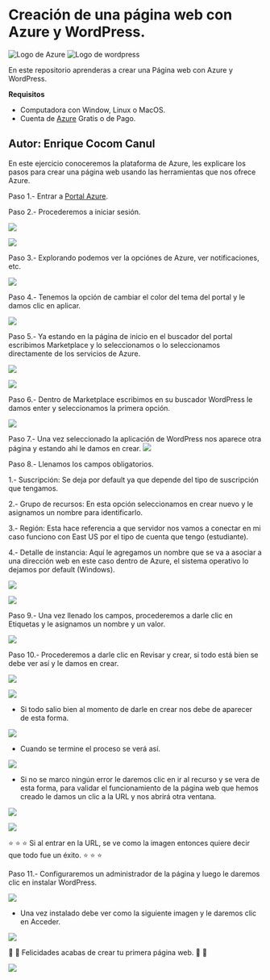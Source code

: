 # Creación de una página web con Azure y WordPress.

![Logo de Azure](https://github.com/EnriqueCocom/PracticasAZ-900/blob/main/pagina-web-wordpress/Imagenes/logo-azure.png) ![Logo de wordpress](https://github.com/EnriqueCocom/PracticasAZ-900/blob/main/pagina-web-wordpress/Imagenes/logo-wordpress.png)


En este repositorio aprenderas a crear una Página web con Azure y WordPress.

**Requisitos**

- Computadora con Window, Linux o MacOS.
- Cuenta de [Azure](https://azure.microsoft.com/es-mx/) Gratis o de Pago.

**Autor: Enrique Cocom Canul**
------------------------------------------------------------------------------------------
En este ejercicio conoceremos la plataforma de Azure, les explicare los pasos para crear una página web usando las herramientas que nos ofrece Azure.

Paso 1.- Entrar a [Portal Azure](https://portal.azure.com/).

Paso 2.- Procederemos a iniciar sesión.

![](https://github.com/EnriqueCocom/PracticasAZ-900/blob/main/pagina-web-wordpress/Imagenes/paso1.1.png)


![](https://github.com/EnriqueCocom/PracticasAZ-900/blob/main/pagina-web-wordpress/Imagenes/paso2.png)

Paso 3.- Explorando podemos ver la opciónes de Azure, ver notificaciones, etc.

![](https://github.com/EnriqueCocom/PracticasAZ-900/blob/main/pagina-web-wordpress/Imagenes/paso4.png)

Paso 4.- Tenemos la opción de cambiar el color del tema del portal y le damos clic en aplicar.

![](https://github.com/EnriqueCocom/PracticasAZ-900/blob/main/pagina-web-wordpress/Imagenes/paso3.png)

Paso 5.- Ya estando en la página de inicio en el buscador del portal escribimos Marketplace y lo seleccionamos o lo seleccionamos directamente de los servicios de Azure.

![](https://github.com/EnriqueCocom/PracticasAZ-900/blob/main/pagina-web-wordpress/Imagenes/paso5.png)

![](https://github.com/EnriqueCocom/PracticasAZ-900/blob/main/pagina-web-wordpress/Imagenes/paso5.1.png)

Paso 6.-  Dentro de Marketplace escribimos en su buscador WordPress le damos enter y seleccionamos la primera opción.

![](https://github.com/EnriqueCocom/PracticasAZ-900/blob/main/pagina-web-wordpress/Imagenes/paso6.png)

Paso 7.- Una vez seleccionado la aplicación de WordPress nos aparece otra página y estando ahí le damos en crear.
![](https://github.com/EnriqueCocom/PracticasAZ-900/blob/main/pagina-web-wordpress/Imagenes/paso7.png)

Paso 8.- Llenamos los campos obligatorios.

1.- Suscripción: Se deja por default ya que depende del tipo de suscripción que tengamos.

2.- Grupo de recursos: En esta opción seleccionamos en crear nuevo y le asignamos un nombre para identificarlo.

3.- Región: Esta hace referencia a que servidor nos vamos a conectar en mi caso funciono con East US por el tipo de cuenta que tengo (estudiante).

4.- Detalle de instancia: Aquí le agregamos un nombre que se va a asociar a una dirección web en este caso dentro de Azure, el sistema operativo lo dejamos por default (Windows).

![](https://github.com/EnriqueCocom/PracticasAZ-900/blob/main/pagina-web-wordpress/Imagenes/paso8.png)

![](https://github.com/EnriqueCocom/PracticasAZ-900/blob/main/pagina-web-wordpress/Imagenes/paso9.png)

Paso 9.- Una vez llenado los campos, procederemos a darle clic en Etiquetas y le asignamos un nombre y un valor.

![](https://github.com/EnriqueCocom/PracticasAZ-900/blob/main/pagina-web-wordpress/Imagenes/paso10.png)

Paso 10.- Procederemos a darle clic en Revisar y crear,  si todo está bien se debe ver así y le damos en crear.

![](https://github.com/EnriqueCocom/PracticasAZ-900/blob/main/pagina-web-wordpress/Imagenes/paso11.png)

![](https://github.com/EnriqueCocom/PracticasAZ-900/blob/main/pagina-web-wordpress/Imagenes/paso11.1.png)

- Si todo salio bien al momento de darle en crear nos debe de aparecer de esta forma.

![](https://github.com/EnriqueCocom/PracticasAZ-900/blob/main/pagina-web-wordpress/Imagenes/paso11.2.png)

- Cuando se termine el proceso se verá así.

![](https://github.com/EnriqueCocom/PracticasAZ-900/blob/main/pagina-web-wordpress/Imagenes/paso12.png)

- Si no se marco ningún error le daremos  clic en ir al recurso y se vera de esta forma, para validar el funcionamiento de la página web que hemos creado le damos un clic a la URL y nos abrirá otra ventana.

![](https://github.com/EnriqueCocom/PracticasAZ-900/blob/main/pagina-web-wordpress/Imagenes/paso13.png)

![](https://github.com/EnriqueCocom/PracticasAZ-900/blob/main/pagina-web-wordpress/Imagenes/paso14.png)

 :star: :star: :star: Si al entrar en la URL, se ve como la imagen entonces quiere decir que todo fue un éxito. :star: :star: :star:

Paso 11.- Configuraremos un administrador de la página y luego le daremos clic en instalar WordPress.

![](https://github.com/EnriqueCocom/PracticasAZ-900/blob/main/pagina-web-wordpress/Imagenes/paso15.png)

- Una vez instalado debe ver como la siguiente imagen y le daremos clic en Acceder.

![](https://github.com/EnriqueCocom/PracticasAZ-900/blob/main/pagina-web-wordpress/Imagenes/paso16.png)

:clap: :clap: Felicidades acabas de crear tu primera página web. :clap: :clap: 

![](https://github.com/EnriqueCocom/PracticasAZ-900/blob/main/pagina-web-wordpress/Imagenes/paso17.png)
